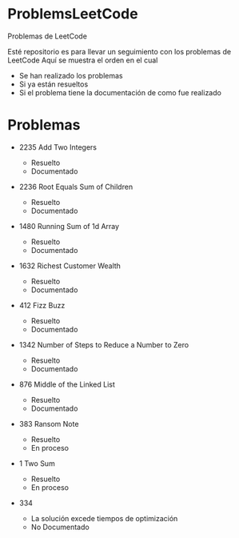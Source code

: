 # ProblemsLeetCode
Problemas de LeetCode

Esté repositorio es para llevar un seguimiento con los problemas de LeetCode
Aquí se muestra el orden en el cual
- Se han realizado los problemas
- Si ya están resueltos
- Si el problema tiene la documentación de como fue realizado
# Problemas

- 2235 Add Two Integers
    - Resuelto
    - Documentado

- 2236 Root Equals Sum of Children
    - Resuelto
    - Documentado

- 1480 Running Sum of 1d Array
    - Resuelto
    - Documentado

- 1632 Richest Customer Wealth
    - Resuelto
    - Documentado

- 412 Fizz Buzz
    - Resuelto
    - Documentado

- 1342 Number of Steps to Reduce a Number to Zero
    - Resuelto
    - Documentado

- 876 Middle of the Linked List
    - Resuelto
    - Documentado

- 383 Ransom Note
    - Resuelto
    - En proceso

- 1 Two Sum
    - Resuelto
    - En proceso

- 334
    - La solución excede tiempos de optimización
    - No Documentado
